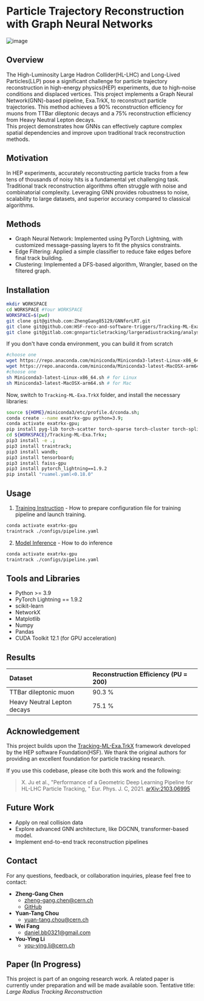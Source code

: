 # Particle Trajectory Reconstruction with Graph Neural Networks


![image](https://github.com/user-attachments/assets/2ce55d50-9d06-482e-a971-698df5af520f)


## Overview
The High-Luminosity Large Hadron Collider(HL-LHC) and Long-Lived Particles(LLP) pose a significant challenge for particle trajectory reconstruction in high-energy physics(HEP) experiments, due to high-noise conditions and displaced vertices. This project implements a Graph Neural Network(GNN)-based pipeline, Exa.TrkX, to reconstruct particle trajectories. This method achieves a 90% reconstruction efficiency for muons from TTBar dileptonic decays and a 75% reconstruction efficiency from Heavy Neutral Lepton decays.  
This project demonstrates how GNNs can effectively capture complex spatial dependencies and improve upon traditional track reconstruction methods.

## Motivation
In HEP experiments, accurately reconstructing particle tracks from a few tens of thousands of noisy hits is a fundamental yet challenging task. Traditional track reconstruction algorithms often struggle with noise and combinatorial complexity. Leveraging GNN provides robustness to noise, scalability to large datasets, and superior accuracy compared to classical algorithms.

## Methods
* Graph Neural Network: Implemented using PyTorch Lightning, with customized message-passing layers to fit the physics constraints.
* Edge Filtering: Applied a simple classifier to reduce fake edges before final track building.
* Clustering: Implemented a DFS-based algorithm, Wrangler, based on the filtered graph. 

## Installation


```bash
mkdir WORKSPACE
cd WORKSPACE #Your WORKSPACE
WORKSPACE=$(pwd)
git clone git@github.com:ZhengGang85129/GNNforLRT.git
git clone git@github.com:HSF-reco-and-software-triggers/Tracking-ML-Exa.TrkX.git ;
git clone git@gitlab.com:gnnparticletracking/largeradiustracking/analysis.git;
```

If you don't have conda environment, you can build it from scratch
```bash
#choose one
wget https://repo.anaconda.com/miniconda/Miniconda3-latest-Linux-x86_64.sh # for Linux
wget https://repo.anaconda.com/miniconda/Miniconda3-latest-MacOSX-arm64.sh # for Mac
#choose one
sh Miniconda3-latest-Linux-x86_64.sh # for Linux
sh Miniconda3-latest-MacOSX-arm64.sh # for Mac
```

Now, switch to `Tracking-ML-Exa.TrkX` folder, and install the necessary libraries:

```bash
source ${HOME}/miniconda3/etc/profile.d/conda.sh;
conda create --name exatrkx-gpu python=3.9;
conda activate exatrkx-gpu;
pip install pyg-lib torch-scatter torch-sparse torch-cluster torch-spline-conv torch-geometric -f https://data.pyg.org/whl/torch-2.1.0+cu121.html
cd ${WORKSPACE}/Tracking-ML-Exa.Trkx;
pip3 install -e .;
pip3 install traintrack;
pip3 install wandb;
pip3 install tensorboard;
pip3 install faiss-gpu
pip3 install pytorch_lightning==1.9.2
pip install "ruamel.yaml<0.18.0"
```

## Usage

1. [Training Instruction](https://quiet-magnesium-057.notion.site/Pipeline-to-install-TrackML-and-training-the-model-for-GNNforLRT-project-c5de6509e5ef409bb968a9d5f3969306?pvs=4) - How to prepare configuration file for training pipeline and launch training.
```bash
conda activate exatrkx-gpu
traintrack ./configs/pipeline.yaml
```
2. [Model Inference](https://quiet-magnesium-057.notion.site/Inference-11f67c6786f6803f93c1d256dc30bee1?pvs=4) - How to do inference
```bash
conda activate exatrkx-gpu
traintrack ./configs/pipeline.yaml
```



## Tools and Libraries
* Python >= 3.9
* PyTorch Lightning == 1.9.2
* scikit-learn
* NetworkX
* Matplotlib
* Numpy
* Pandas
* CUDA Toolkit 12.1 (for GPU acceleration)

## Results

| Dataset       | Reconstruction Efficiency (PU = 200) |
|:--------------|:--------------------------|
| TTBar dileptonic muon | 90.3 %            |
| Heavy Neutral Lepton decays | 75.1 %      |


## Acknowledgement
This project builds upon the [Tracking-ML-Exa.TrkX](https://github.com/HSF-reco-and-software-triggers/Tracking-ML-Exa.TrkX) framework developed by the HEP software Foundation(HSF). We thank the original authors for providing an excellent foundation for particle tracking research.

If you use this codebase, please cite both this work and the following:
> X. Ju et al., "Performance of a Geometric Deep Learning Pipeline for HL-LHC Particle Tracking, " Eur. Phys. J. C, 2021. [arXiv:2103.06995](https://arxiv.org/pdf/2103.06995)

## Future Work
* Apply on real collision data
* Explore advanced GNN architecture, like DGCNN, transformer-based model.
* Implement end-to-end track reconstruction pipelines

## Contact
For any questions, feedback, or collaboration inquiries, please feel free to contact:
- **Zheng-Gang Chen**
   - [zheng-gang.chen@cern.ch](mailto:zheng-gang.chen@cern.ch) 
   - [GitHub](https//github.com/ZhengGang85129)
- **Yuan-Tang Chou**
   - [yuan-tang.chou@cern.ch](mailto:yuan-tang.chou@cern.ch)
- **Wei Fang**
   - [daniel.bb0321@gmail.com](mailto:daniel.bb0321@gmail.com) 
- **You-Ying Li**
   - [you-ying.li@cern.ch](mailto:you-ying.li@cern.ch)


## Paper (In Progress)
This project is part of an ongoing research work. A related paper is currently under preparation and will be made available soon.
Tentative title:
_Large Radius Tracking Reconstruction_


   
